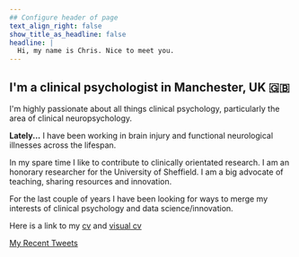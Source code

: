 ```yaml
---
## Configure header of page
text_align_right: false
show_title_as_headline: false
headline: |
  Hi, my name is Chris. Nice to meet you.
---
```


<!-- this is a subheadline -->
## I'm a clinical psychologist in Manchester, UK :uk:

I'm highly passionate about all things clinical psychology, particularly the area of clinical neuropsychology.

**Lately...**
I have been working in brain injury and functional neurological illnesses across the lifespan.

In my spare time I like to contribute to clinically orientated research. I am an honorary researcher for the University of Sheffield. I am a big advocate of teaching, sharing resources and innovation.

For the last couple of years I have been looking for ways to merge my interests of clinical psychology and data science/innovation.

Here is a link to my [cv](resume.pdf) and [visual cv](visual-resume.pdf)

<a class="twitter-timeline" data-height="500" data-theme="light" href="https://twitter.com/chrisgaskell92?ref_src=twsrc%5Etfw">My Recent Tweets</a> <script async src="https://platform.twitter.com/widgets.js" charset="utf-8"></script>
